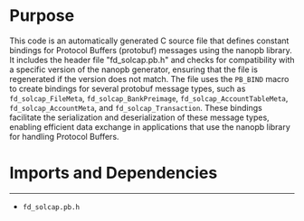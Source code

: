 # Purpose
This code is an automatically generated C source file that defines constant bindings for Protocol Buffers (protobuf) messages using the nanopb library. It includes the header file "fd_solcap.pb.h" and checks for compatibility with a specific version of the nanopb generator, ensuring that the file is regenerated if the version does not match. The file uses the `PB_BIND` macro to create bindings for several protobuf message types, such as `fd_solcap_FileMeta`, `fd_solcap_BankPreimage`, `fd_solcap_AccountTableMeta`, `fd_solcap_AccountMeta`, and `fd_solcap_Transaction`. These bindings facilitate the serialization and deserialization of these message types, enabling efficient data exchange in applications that use the nanopb library for handling Protocol Buffers.
# Imports and Dependencies

---
- `fd_solcap.pb.h`


